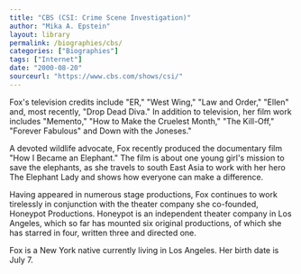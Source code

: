 ```yaml
---
title: "CBS (CSI: Crime Scene Investigation)"
author: "Mika A. Epstein"
layout: library
permalink: /biographies/cbs/
categories: ["Biographies"]
tags: ["Internet"]
date: "2000-08-20"
sourceurl: "https://www.cbs.com/shows/csi/"
---
```


Fox's television credits include "ER," "West Wing," "Law and Order," "Ellen" and, most recently, "Drop Dead Diva." In addition to television, her film work includes "Memento," "How to Make the Cruelest Month," "The Kill-Off," "Forever Fabulous" and Down with the Joneses."

A devoted wildlife advocate, Fox recently produced the documentary film "How I Became an Elephant." The film is about one young girl's mission to save the elephants, as she travels to south East Asia to work with her hero The Elephant Lady and shows how everyone can make a difference.

Having appeared in numerous stage productions, Fox continues to work tirelessly in conjunction with the theater company she co-founded, Honeypot Productions. Honeypot is an independent theater company in Los Angeles, which so far has mounted six original productions, of which she has starred in four, written three and directed one.

Fox is a New York native currently living in Los Angeles. Her birth date is July 7.
